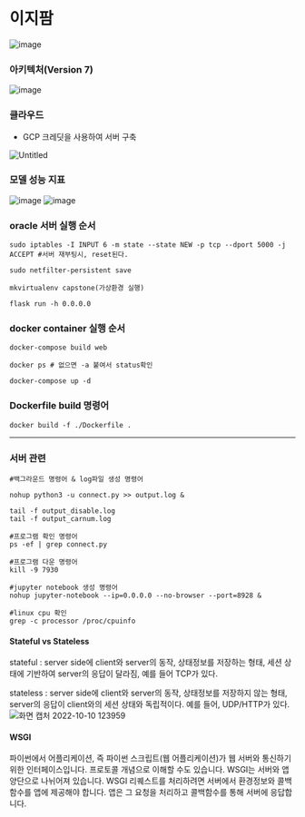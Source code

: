 # 이지팜

![image](https://user-images.githubusercontent.com/57468223/206992189-b125b4fc-9101-4efc-befa-1d81f384b9db.png)


### 아키텍처(Version 7)
![image](https://user-images.githubusercontent.com/57468223/204259888-e6db6a58-e876-4af1-aa9d-02dbc2d2d67c.png)

### 클라우드 

- GCP 크레딧을 사용하여 서버 구축

![Untitled](https://user-images.githubusercontent.com/57468223/196968817-2ae6e683-8a5f-4c5d-a9e9-cb6b7d1eaf23.png)


### 모델 성능 지표

![image](https://user-images.githubusercontent.com/57468223/205545463-8947b240-6d86-4e8a-94e2-3cd70487abf1.png)
![image](https://user-images.githubusercontent.com/57468223/205545482-80b3a08f-36e3-4be7-a2eb-7b11192a5153.png)


### oracle 서버 실행 순서 

```linux
sudo iptables -I INPUT 6 -m state --state NEW -p tcp --dport 5000 -j ACCEPT #서버 재부팅시, reset된다.

sudo netfilter-persistent save

mkvirtualenv capstone(가상환경 실행) 

flask run -h 0.0.0.0
```

### docker container 실행 순서

```linux
docker-compose build web

docker ps # 없으면 -a 붙여서 status확인

docker-compose up -d
```
### Dockerfile build 명령어

```linux
docker build -f ./Dockerfile .
```




---
### 서버 관련

```
#백그라운드 명령어 & log파일 생성 명령어

nohup python3 -u connect.py >> output.log & 

tail -f output_disable.log
tail -f output_carnum.log

#프로그램 확인 명령어
ps -ef | grep connect.py

#프로그램 다운 명령어
kill -9 7930

#jupyter notebook 생성 명령어
nohup jupyter-notebook --ip=0.0.0.0 --no-browser --port=8928 &

#linux cpu 확인
grep -c processor /proc/cpuinfo

```

#### Stateful vs Stateless

stateful : server side에 client와 server의 동작, 상태정보를 저장하는 형태, 세션 상태에 기반하여 server의 응답이 달라짐, 예를 들어 TCP가 있다.

stateless : server side에 client와 server의 동작, 상태정보를 저장하지 않는 형태, server의 응답이 client와의 세션 상태와 독립적이다. 예를 들어, UDP/HTTP가 있다.
![화면 캡처 2022-10-10 123959](https://user-images.githubusercontent.com/57468223/194796265-d2adb4ef-ef8c-4355-86a4-bf82457c1462.png)

#### WSGI

파이썬에서 어플리케이션, 즉 파이썬 스크립트(웹 어플리케이션)가 웹 서버와 통신하기 위한 인터페이스입니다. 프로토콜 개념으로 이해할 수도 있습니다. WSGI는 서버와 앱 양단으로 나뉘어져 있습니다. WSGI 리퀘스트를 처리하려면 서버에서 환경정보와 콜백함수를 앱에 제공해야 합니다. 앱은 그 요청을 처리하고 콜백함수를 통해 서버에 응답합니다.
